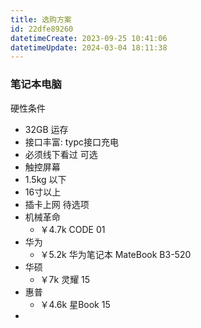 ```yaml
---
title: 选购方案
id: 22dfe89260
datetimeCreate: 2023-09-25 10:41:06
datetimeUpdate: 2024-03-04 18:11:38
---
```

### 笔记本电脑
硬性条件

- 32GB 运存
- 接口丰富: typc接口充电
- 必须线下看过
可选
- 触控屏幕
- 1.5kg 以下
- 16寸以上
- 插卡上网
待选项
- 机械革命
	- ￥4.7k CODE 01 
- 华为
	- ￥5.2k 华为笔记本 MateBook B3-520
- 华硕
	- ￥7k 灵耀 15
- 惠普 
	- ￥4.6k 星Book 15
- 